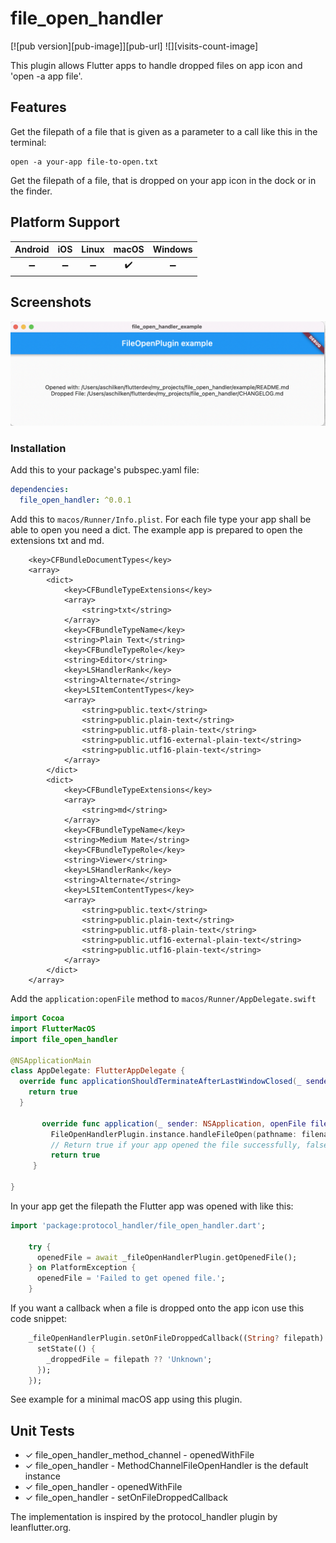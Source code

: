 # file_open_handler
[![pub version][pub-image]][pub-url] ![][visits-count-image] 

This plugin allows Flutter apps to handle dropped files on app icon and 'open -a app file'.
## Features

Get the filepath of a file that is given as a parameter to a call like this in the terminal:

```
open -a your-app file-to-open.txt
```

Get the filepath of a file, that is dropped on your app icon in the dock or in the finder.

## Platform Support

| Android |  iOS  | Linux | macOS | Windows |
| :-----: | :---: | :---: | :---: | :-----: |
|    ➖    |   ➖   |   ➖   |   ✔️   |    ➖    |

## Screenshots
<img src="images_for_readme/screenshot-open_file_handler_example-App.png"/>

### Installation

Add this to your package's pubspec.yaml file:

```yaml
dependencies:
  file_open_handler: ^0.0.1
```

Add this to `macos/Runner/Info.plist`. 
For each file type your app shall be able to open you need a dict.
The example app is prepared to open the extensions txt and md.

```
	<key>CFBundleDocumentTypes</key>
	<array>
		<dict>
			<key>CFBundleTypeExtensions</key>
			<array>
				<string>txt</string>
			</array>
			<key>CFBundleTypeName</key>
			<string>Plain Text</string>
			<key>CFBundleTypeRole</key>
			<string>Editor</string>
			<key>LSHandlerRank</key>
			<string>Alternate</string>
			<key>LSItemContentTypes</key>
			<array>
				<string>public.text</string>
				<string>public.plain-text</string>
				<string>public.utf8-plain-text</string>
				<string>public.utf16-external-plain-text</string>
				<string>public.utf16-plain-text</string>
			</array>
		</dict>
		<dict>
			<key>CFBundleTypeExtensions</key>
			<array>
				<string>md</string>
			</array>
			<key>CFBundleTypeName</key>
			<string>Medium Mate</string>
			<key>CFBundleTypeRole</key>
			<string>Viewer</string>
			<key>LSHandlerRank</key>
			<string>Alternate</string>
			<key>LSItemContentTypes</key>
			<array>
				<string>public.text</string>
				<string>public.plain-text</string>
				<string>public.utf8-plain-text</string>
				<string>public.utf16-external-plain-text</string>
				<string>public.utf16-plain-text</string>
			</array>
		</dict>		
	</array>	
```

Add the `application:openFile` method to `macos/Runner/AppDelegate.swift`

```swift
import Cocoa
import FlutterMacOS
import file_open_handler

@NSApplicationMain
class AppDelegate: FlutterAppDelegate {
  override func applicationShouldTerminateAfterLastWindowClosed(_ sender: NSApplication) -> Bool {
    return true
  }

       override func application(_ sender: NSApplication, openFile filename: String) -> Bool {
         FileOpenHandlerPlugin.instance.handleFileOpen(pathname: filename);
         // Return true if your app opened the file successfully, false otherwise
         return true
     }

}
```


In your app get the filepath the Flutter app was opened with like this:

```dart
import 'package:protocol_handler/file_open_handler.dart';

    try {
      openedFile = await _fileOpenHandlerPlugin.getOpenedFile();
    } on PlatformException {
      openedFile = 'Failed to get opened file.';
    }
```

If you want a callback when a file is dropped onto the app icon use this code snippet:

```dart
    _fileOpenHandlerPlugin.setOnFileDroppedCallback((String? filepath) {
      setState(() {
        _droppedFile = filepath ?? 'Unknown';
      });
    });

```
See example for a minimal macOS app using this plugin.


## Unit Tests

* ✓ file_open_handler_method_channel -  openedWithFile
* ✓ file_open_handler -  MethodChannelFileOpenHandler is the default instance
* ✓ file_open_handler -  openedWithFile
* ✓ file_open_handler -  setOnFileDroppedCallback

The implementation is inspired by the protocol_handler plugin by leanflutter.org.  



